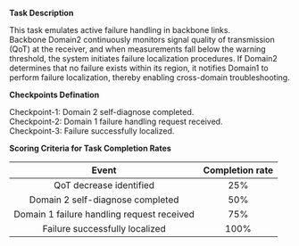 **Task Description**

This task emulates active failure handling in backbone links.<br>
Backbone Domain2 continuously monitors signal quality of transmission (QoT) at the receiver, and when measurements fall below the warning threshold, the system initiates failure localization procedures. If Domain2 determines that no failure exists within its region, it notifies Domain1 to perform failure localization, thereby enabling cross-domain troubleshooting.

**Checkpoints Defination**

Checkpoint-1: Domain 2 self-diagnose completed.<br>
Checkpoint-2: Domain 1 failure handling request received.<br>
Checkpoint-3: Failure successfully localized.<br>

**Scoring Criteria for Task Completion Rates**

| Event | Completion rate |
| :----: | :----: |
| QoT decrease identified | 25% |
| Domain 2 self-diagnose completed | 50% |
| Domain 1 failure handling request received | 75% |
| Failure successfully localized | 100% |
